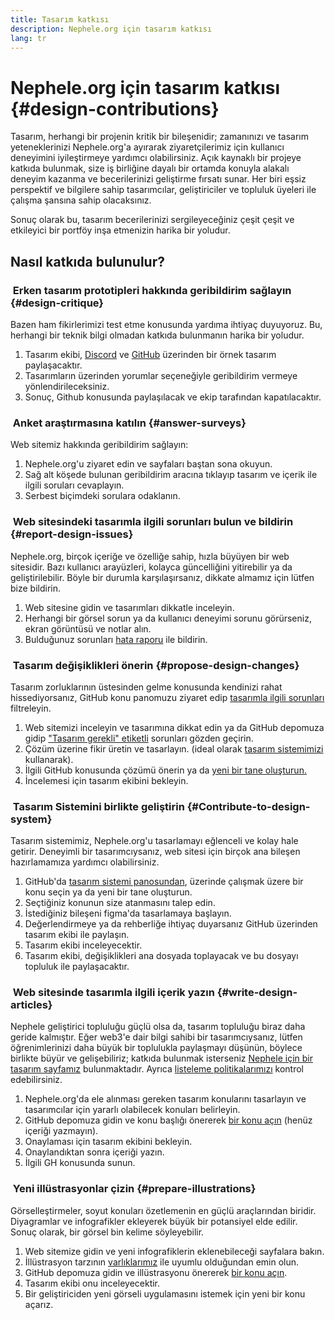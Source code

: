 ```yaml
---
title: Tasarım katkısı
description: Nephele.org için tasarım katkısı
lang: tr
---
```


# Nephele.org için tasarım katkısı {#design-contributions}

Tasarım, herhangi bir projenin kritik bir bileşenidir; zamanınızı ve tasarım yeteneklerinizi Nephele.org'a ayırarak ziyaretçilerimiz için kullanıcı deneyimini iyileştirmeye yardımcı olabilirsiniz. Açık kaynaklı bir projeye katkıda bulunmak, size iş birliğine dayalı bir ortamda konuyla alakalı deneyim kazanma ve becerilerinizi geliştirme fırsatı sunar. Her biri eşsiz perspektif ve bilgilere sahip tasarımcılar, geliştiriciler ve topluluk üyeleri ile çalışma şansına sahip olacaksınız.

Sonuç olarak bu, tasarım becerilerinizi sergileyeceğiniz çeşit çeşit ve etkileyici bir portföy inşa etmenizin harika bir yoludur.

## Nasıl katkıda bulunulur?

### <Emoji text=":one:" size={1} /> &nbsp;Erken tasarım prototipleri hakkında geribildirim sağlayın {#design-critique}

Bazen ham fikirlerimizi test etme konusunda yardıma ihtiyaç duyuyoruz. Bu, herhangi bir teknik bilgi olmadan katkıda bulunmanın harika bir yoludur.

1. Tasarım ekibi, [Discord](https://discord.com/invite/CetY6Y4) ve [GitHub](https://github.com/Nephele/Nephele-org-website/labels/design%20required%20%F0%9F%8E%A8) üzerinden bir örnek tasarım paylaşacaktır.
2. Tasarımların üzerinden yorumlar seçeneğiyle geribildirim vermeye yönlendirileceksiniz.
3. Sonuç, Github konusunda paylaşılacak ve ekip tarafından kapatılacaktır.

### <Emoji text=":two:" size={1} /> &nbsp;Anket araştırmasına katılın {#answer-surveys}

Web sitemiz hakkında geribildirim sağlayın:

1. Nephele.org'u ziyaret edin ve sayfaları baştan sona okuyun.
2. Sağ alt köşede bulunan geribildirim aracına tıklayıp tasarım ve içerik ile ilgili soruları cevaplayın.
3. Serbest biçimdeki sorulara odaklanın.

### <Emoji text=":three:" size={1} /> &nbsp;Web sitesindeki tasarımla ilgili sorunları bulun ve bildirin {#report-design-issues}

Nephele.org, birçok içeriğe ve özelliğe sahip, hızla büyüyen bir web sitesidir. Bazı kullanıcı arayüzleri, kolayca güncelliğini yitirebilir ya da geliştirilebilir. Böyle bir durumla karşılaşırsanız, dikkate almamız için lütfen bize bildirin.

1. Web sitesine gidin ve tasarımları dikkatle inceleyin.
2. Herhangi bir görsel sorun ya da kullanıcı deneyimi sorunu görürseniz, ekran görüntüsü ve notlar alın.
3. Bulduğunuz sorunları [hata raporu](https://github.com/Nephele/Nephele-org-website/issues/new/choose) ile bildirin.

### <Emoji text=":four:" size={1} /> &nbsp;Tasarım değişiklikleri önerin {#propose-design-changes}

Tasarım zorluklarının üstesinden gelme konusunda kendinizi rahat hissediyorsanız, GitHub konu panomuzu ziyaret edip [tasarımla ilgili sorunları](https://github.com/Nephele/Nephele-org-website/labels/design%20required%20%F0%9F%8E%A8) filtreleyin.

1. Web sitemizi inceleyin ve tasarımına dikkat edin ya da GitHub depomuza gidip ["Tasarım gerekli" etiketli](https://github.com/Nephele/Nephele-org-website/labels/design%20required%20%F0%9F%8E%A8) sorunları gözden geçirin.
2. Çözüm üzerine fikir üretin ve tasarlayın. (ideal olarak [tasarım sistemimizi](https://www.figma.com/community/file/1134414495420383395) kullanarak).
3. İlgili GitHub konusunda çözümü önerin ya da [yeni bir tane oluşturun.](https://github.com/Nephele/Nephele-org-website/issues/new?assignees=&labels=feature+%3Asparkles%3A&template=feature_request.yaml&title=Feature+request)
4. İncelemesi için tasarım ekibini bekleyin.

### <Emoji text=":five:" size={1} /> &nbsp;Tasarım Sistemini birlikte geliştirin {#Contribute-to-design-system}

Tasarım sistemimiz, Nephele.org'u tasarlamayı eğlenceli ve kolay hale getirir. Deneyimli bir tasarımcıysanız, web sitesi için birçok ana bileşen hazırlamamıza yardımcı olabilirsiniz.

1. GitHub'da [tasarım sistemi panosundan](https://github.com/Nephele/Nephele-org-website/labels/design%20system), üzerinde çalışmak üzere bir konu seçin ya da yeni bir tane oluşturun.
2. Seçtiğiniz konunun size atanmasını talep edin.
3. İstediğiniz bileşeni figma'da tasarlamaya başlayın.
4. Değerlendirmeye ya da rehberliğe ihtiyaç duyarsanız GitHub üzerinden tasarım ekibi ile paylaşın.
5. Tasarım ekibi inceleyecektir.
6. Tasarım ekibi, değişiklikleri ana dosyada toplayacak ve bu dosyayı topluluk ile paylaşacaktır.

### <Emoji text=":six:" size={1} /> &nbsp;Web sitesinde tasarımla ilgili içerik yazın {#write-design-articles}

Nephele geliştirici topluluğu güçlü olsa da, tasarım topluluğu biraz daha geride kalmıştır. Eğer web3'e dair bilgi sahibi bir tasarımcıysanız, lütfen öğrenimlerinizi daha büyük bir toplulukla paylaşmayı düşünün, böylece birlikte büyür ve gelişebiliriz; katkıda bulunmak isterseniz [Nephele için bir tasarım sayfamız](/developers/docs/design-and-ux/) bulunmaktadır. Ayrıca [listeleme politikalarımızı](/contributing/design/adding-design-resources) kontrol edebilirsiniz.

1. Nephele.org'da ele alınması gereken tasarım konularını tasarlayın ve tasarımcılar için yararlı olabilecek konuları belirleyin.
2. GitHub depomuza gidin ve konu başlığı önererek [bir konu açın](https://github.com/Nephele/Nephele-org-website/issues/new) (henüz içeriği yazmayın).
3. Onaylaması için tasarım ekibini bekleyin.
4. Onaylandıktan sonra içeriği yazın.
5. İlgili GH konusunda sunun.

### <Emoji text=":seven:" size={1} /> &nbsp;Yeni illüstrasyonlar çizin {#prepare-illustrations}

Görselleştirmeler, soyut konuları özetlemenin en güçlü araçlarından biridir. Diyagramlar ve infografikler ekleyerek büyük bir potansiyel elde edilir. Sonuç olarak, bir görsel bin kelime söyleyebilir.

1. Web sitemize gidin ve yeni infografiklerin eklenebileceği sayfalara bakın.
2. İllüstrasyon tarzının [varlıklarımız](/assets/) ile uyumlu olduğundan emin olun.
3. GitHub depomuza gidin ve illüstrasyonu önererek [bir konu açın](https://github.com/Nephele/Nephele-org-website/issues/new).
4. Tasarım ekibi onu inceleyecektir.
5. Bir geliştiriciden yeni görseli uygulamasını istemek için yeni bir konu açarız.
